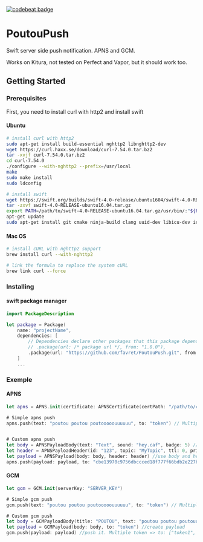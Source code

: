 [![codebeat badge](https://codebeat.co/badges/451364c0-f051-4278-9063-6739e24ab61f)](https://codebeat.co/projects/github-com-favret-poutoupush-master)

# PoutouPush
Swift server side push notification. APNS and GCM.

Works on Kitura, not tested on Perfect and Vapor, but it should work too.

## Getting Started

### Prerequisites

First, you need to install curl with http2 and install swift

#### Ubuntu
``` sh
# install curl with http2
sudo apt-get install build-essential nghttp2 libnghttp2-dev
wget https://curl.haxx.se/download/curl-7.54.0.tar.bz2
tar -xvjf curl-7.54.0.tar.bz2
cd curl-7.54.0
./configure --with-nghttp2 --prefix=/usr/local
make
sudo make install
sudo ldconfig

# install swift
wget https://swift.org/builds/swift-4.0-release/ubuntu1604/swift-4.0-RELEASE/swift-4.0-RELEASE-ubuntu16.04.tar.gz
tar -zxvf swift-4.0-RELEASE-ubuntu16.04.tar.gz
export PATH=/path/to/swift-4.0-RELEASE-ubuntu16.04.tar.gz/usr/bin/:"${PATH}"
apt-get update
sudo apt-get install git cmake ninja-build clang uuid-dev libicu-dev icu-devtools libbsd-dev libedit-dev libxml2-dev libsqlite3-dev swig libpython-dev libncurses5-dev pkg-config
```

#### Mac OS
```sh
# install cURL with nghttp2 support
brew install curl --with-nghttp2

# link the formula to replace the system cURL
brew link curl --force
```

### Installing

#### swift package manager

```swift
import PackageDescription

let package = Package(
    name: "projectName",
    dependencies: [
        // Dependencies declare other packages that this package depends on.
        // .package(url: /* package url */, from: "1.0.0"),
        .package(url: "https://github.com/favret/PoutouPush.git", from: "0.0.3")
    ]
    ...
```

### Exemple

#### APNS
```swift
let apns = APNS.init(certificate: APNSCertificate(certPath: "/path/to/cert.pem"))

# Simple apns push
apns.push(text: "poutou poutou poutooooouuuuuu", to: "token") // Multiple token => to: ["token1", "token2", "token3"]


# Custom apns push
let body = APNSPayloadBody(text: "Text", sound: "hey.caf", badge: 5) // create a body
let header = APNSPayloadHeader(id: "123", topic: "MyTopic", ttl: 0, priority: .high) //create a header (optional)
let payload = APNSPayload(body: body, header: header) //use body and header to create the payload
apns.push(payload: payload, to: "cbe13970c9756dbccced18f777f66bdb2e227bcc58224f6f031a69b79e6045b9") //push it. Multiple token => to: ["token1", "token2", "token3"]
```

#### GCM
```swift
let gcm = GCM.init(serverKey: "SERVER_KEY")

# Simple gcm push
gcm.push(text: "poutou poutou poutooooouuuuuu", to: "token") // Multiple token => to: ["token1", "token2", "token3"]

# Custom gcm push
let body = GCMPayloadBody(title: "POUTOU", text: "poutou poutou poutouuuuu", badge: 5, sound: "poutou.caf") //create body
let payload = GCMPayload(body: body, to: "token") //create payload
gcm.push(payload: payload) //push it. Multiple token => to: ["token1", "token2", "token3"]
```
